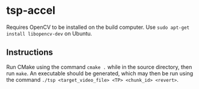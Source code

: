 # tsp-accel
Requires OpenCV to be installed on the build computer. Use `sudo apt-get install libopencv-dev` on Ubuntu.
## Instructions
Run CMake using the command `cmake .` while in the source directory, then run `make`. An executable should be generated, which may then be run using the command `./tsp <target_video_file> <TP> <chunk_id> <revert>`. 
